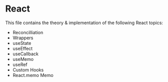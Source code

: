 # React

This file contains the theory & implementation of the following React topics:

- Reconcilliation
- Wrappers
- useState
- useEffect
- useCallback
- useMemo
- useRef
- Custom Hooks
- React.memo Memo

